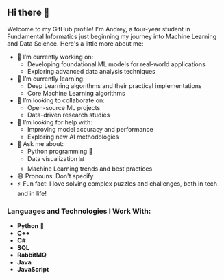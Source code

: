 ## Hi there 👋

Welcome to my GitHub profile! I'm Andrey, a four-year student in Fundamental Informatics just beginning my journey into Machine Learning and Data Science. Here's a little more about me:

- 🔭 I’m currently working on: 
  - Developing foundational ML models for real-world applications
  - Exploring advanced data analysis techniques
- 🌱 I’m currently learning: 
  - Deep Learning algorithms and their practical implementations
  - Core Machine Learning algorithms
- 👯 I’m looking to collaborate on: 
  - Open-source ML projects
  - Data-driven research studies
- 🤔 I’m looking for help with: 
  - Improving model accuracy and performance
  - Exploring new AI methodologies
- 💬 Ask me about: 
  - Python programming 🐍
  - Data visualization 📊
  - Machine Learning trends and best practices
- 😄 Pronouns: Don't specify
- ⚡ Fun fact: I love solving complex puzzles and challenges, both in tech and in life!

### Languages and Technologies I Work With:
- **Python** 🐍
- **C++**
- **C#**
- **SQL**
- **RabbitMQ**
- **Java**
- **JavaScript**
